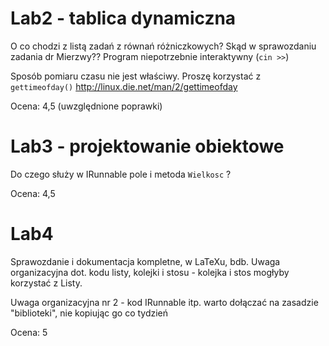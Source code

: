 # Lab2 - tablica dynamiczna

O co chodzi z listą zadań z równań różniczkowych?
Skąd w sprawozdaniu zadania dr Mierzwy??
Program niepotrzebnie interaktywny (``cin >>``)

Sposób pomiaru czasu nie jest właściwy.
Proszę korzystać z ``gettimeofday()`` http://linux.die.net/man/2/gettimeofday

Ocena: 4,5 (uwzględnione poprawki)

# Lab3 - projektowanie obiektowe

Do czego służy w IRunnable pole i metoda ``Wielkosc`` ?

Ocena: 4,5

# Lab4

Sprawozdanie i dokumentacja kompletne, w LaTeXu, bdb.
Uwaga organizacyjna dot. kodu listy, kolejki i stosu - kolejka i stos mogłyby
korzystać z Listy.

Uwaga organizacyjna nr 2 - kod IRunnable itp. warto dołączać na zasadzie "biblioteki", nie kopiując go co tydzień

Ocena: 5
